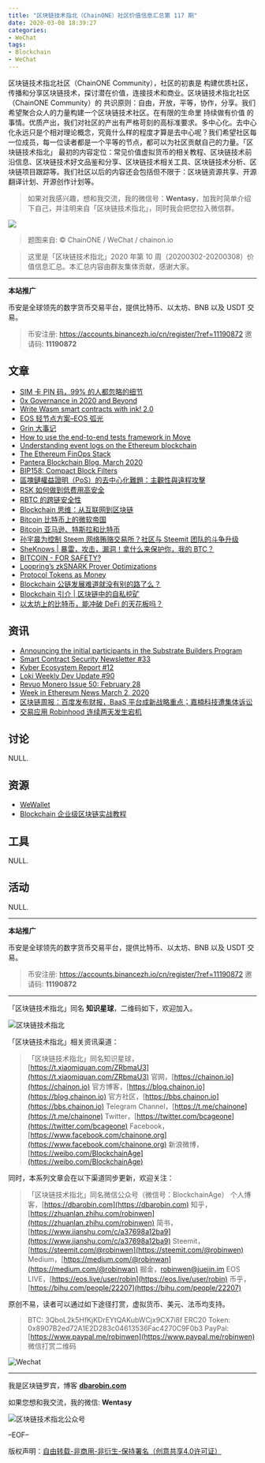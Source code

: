```yaml
---
title: "区块链技术指北（ChainONE）社区价值信息汇总第 117 期"
date: 2020-03-08 18:39:27
categories:
- WeChat
tags:
- Blockchain
- WeChat
---
```

区块链技术指北社区（ChainONE Community），社区的初衷是 构建优质社区，传播和分享区块链技术，探讨潜在价值，连接技术和商业。区块链技术指北社区（ChainONE Community）的 共识原则：自由，开放，平等，协作，分享。我们希望聚合众人的力量构建一个区块链技术社区。在有限的生命里 持续做有价值 的事情。优质产出，我们对社区的产出有严格苛刻的高标准要求。多中心化。去中心化永远只是个相对理论概念，究竟什么样的程度才算是去中心呢？我们希望社区每一位成员，每一位读者都是一个平等的节点，都可以为社区贡献自己的力量。「区块链技术指北」 最初的内容定位：常见价值虚拟货币的相关教程、区块链技术前沿信息、区块链技术好文品鉴和分享、区块链技术相关工具、区块链技术分析、区块链项目跟踪等。我们社区以后的内容还会包括但不限于：区块链资源共享、开源翻译计划、开源创作计划等。
<!-- more -->

> 如果对我感兴趣，想和我交流，我的微信号：**Wentasy**，加我时简单介绍下自己，并注明来自「区块链技术指北」，同时我会把您拉入微信群。

![](https://cdn.dbarobin.com/EFxCQjC.png)

> 题图来自: © ChainONE / WeChat / chainon.io

> 这里是「区块链技术指北」2020 年第 10 周（20200302-20200308）价值信息汇总。本汇总内容由群友集体贡献，感谢大家。

***

**本站推广**

币安是全球领先的数字货币交易平台，提供比特币、以太坊、BNB 以及 USDT 交易。

> 币安注册: https://accounts.binancezh.io/cn/register/?ref=11190872
> 邀请码: **11190872**

## 文章

* [SIM 卡 PIN 码，99% 的人都忽略的细节](https://bbs.chainon.io/d/5357)
* [0x Governance in 2020 and Beyond](https://bbs.chainon.io/d/5358)
* [Write Wasm smart contracts with ink! 2.0](https://bbs.chainon.io/d/5360)
* [EOS 轻节点方案–EOS 弧光](https://bbs.chainon.io/d/5362)
* [Grin 大事记](https://bbs.chainon.io/d/5363)
* [How to use the end-to-end tests framework in Move](https://bbs.chainon.io/d/5365)
* [Understanding event logs on the Ethereum blockchain](https://bbs.chainon.io/d/5367)
* [The Ethereum FinOps Stack](https://bbs.chainon.io/d/5369)
* [Pantera Blockchain Blog, March 2020](https://bbs.chainon.io/d/5370)
* [BIP158: Compact Block Filters](https://bbs.chainon.io/d/5371)
* [區塊鏈權益證明（PoS）的去中心化難題：主觀性與遠程攻擊](https://bbs.chainon.io/d/5372)
* [RSK 如何做到低费用高安全](https://bbs.chainon.io/d/5373)
* [RBTC 的跨链安全性](https://bbs.chainon.io/d/5374)
* [Blockchain 思维：从互联网到区块链](https://bbs.chainon.io/d/5376)
* [Bitcoin 比特币上的微软帝国](https://bbs.chainon.io/d/5377)
* [Bitcoin 亚马逊、特斯拉和比特币](https://bbs.chainon.io/d/5378)
* [孙宇晨为控制 Steem 网络贿赂交易所？社区与 Steemit 团队的斗争升级](https://bbs.chainon.io/d/5379)
* [SheKnows | 暴雷，攻击，漏洞！拿什么来保护你，我的 BTC？](https://bbs.chainon.io/d/5382)
* [BITCOIN - FOR SAFETY?](https://bbs.chainon.io/d/5385)
* [Loopring’s zkSNARK Prover Optimizations](https://bbs.chainon.io/d/5386)
* [Protocol Tokens as Money](https://bbs.chainon.io/d/5387)
* [Blockchain 公链发展难道就没有别的路了么？](https://bbs.chainon.io/d/5388)
* [Blockchain 引介 | 区块链中的自私挖矿](https://bbs.chainon.io/d/5389)
* [以太坊上的比特币，能冲破 DeFi 的天花板吗？](https://bbs.chainon.io/d/5390)

## 资讯

* [Announcing the initial participants in the Substrate Builders Program](https://bbs.chainon.io/d/5359)
* [Smart Contract Security Newsletter #33](https://bbs.chainon.io/d/5361)
* [Kyber Ecosystem Report #12](https://bbs.chainon.io/d/5364)
* [Loki Weekly Dev Update #90](https://bbs.chainon.io/d/5366)
* [Revuo Monero Issue 50: February 28](https://bbs.chainon.io/d/5368)
* [Week in Ethereum News March 2, 2020](https://bbs.chainon.io/d/5375)
* [区块链周报：百度发布财报，BaaS 平台成新战略重点；嘉楠科技遭集体诉讼](https://bbs.chainon.io/d/5380)
* [交易应用 Robinhood 连续两天发生宕机](https://bbs.chainon.io/d/5381)

## 讨论

NULL.

## 资源

* [WeWallet](https://bbs.chainon.io/d/5383)
* [Blockchain 企业级区块链实战教程](https://bbs.chainon.io/d/5384)

## 工具

NULL.

## 活动

NULL.

***

**本站推广**

币安是全球领先的数字货币交易平台，提供比特币、以太坊、BNB 以及 USDT 交易。

> 币安注册: https://accounts.binancezh.io/cn/register/?ref=11190872
> 邀请码: **11190872**

***

「区块链技术指北」同名 **知识星球**，二维码如下，欢迎加入。

![区块链技术指北](https://cdn.dbarobin.com/3YzonTR.png)

「区块链技术指北」相关资讯渠道：

> 「区块链技术指北」同名知识星球，[https://t.xiaomiquan.com/ZRbmaU3](https://t.xiaomiquan.com/ZRbmaU3)
> 官网，[https://chainon.io](https://chainon.io)
> 官方博客，[https://blog.chainon.io](https://blog.chainon.io)
> 官方社区，[https://bbs.chainon.io](https://bbs.chainon.io)
> Telegram Channel，[https://t.me/chainone](https://t.me/chainone)
> Twitter，[https://twitter.com/bcageone](https://twitter.com/bcageone)
> Facebook，[https://www.facebook.com/chainone.org](https://www.facebook.com/chainone.org)
> 新浪微博，[https://weibo.com/BlockchainAge](https://weibo.com/BlockchainAge)

同时，本系列文章会在以下渠道同步更新，欢迎关注：

> 「区块链技术指北」同名微信公众号（微信号：BlockchainAge）
> 个人博客，[https://dbarobin.com](https://dbarobin.com)
> 知乎，[https://zhuanlan.zhihu.com/robinwen](https://zhuanlan.zhihu.com/robinwen)
> 简书，[https://www.jianshu.com/c/a37698a12ba9](https://www.jianshu.com/c/a37698a12ba9)
> Steemit，[https://steemit.com/@robinwen](https://steemit.com/@robinwen)
> Medium，[https://medium.com/@robinwan](https://medium.com/@robinwan)
> 掘金，[robinwen@juejin.im](https://juejin.im/user/5673ccae60b2260ee435f89a/posts)
> EOS LIVE，[https://eos.live/user/robin](https://eos.live/user/robin)
> 币乎，[https://bihu.com/people/22207](https://bihu.com/people/22207)

原创不易，读者可以通过如下途径打赏，虚拟货币、美元、法币均支持。

> BTC: 3QboL2k5HfKjKDrEYtQAKubWCjx9CX7i8f
> ERC20 Token: 0x8907B2ed72A1E2D283c04613536Fac4270C9F0b3
> PayPal: [https://www.paypal.me/robinwen](https://www.paypal.me/robinwen)
> 微信打赏二维码

![Wechat](https://cdn.dbarobin.com/SzoNl5b.jpg)

***

我是区块链罗宾，博客 **[dbarobin.com](https://dbarobin.com/)**

如果您想和我交流，我的微信: **Wentasy**

![区块链技术指北公众号](https://cdn.dbarobin.com/w0wignb.png)

–EOF–

版权声明：[自由转载-非商用-非衍生-保持署名（创意共享4.0许可证）](http://creativecommons.org/licenses/by-nc-nd/4.0/deed.zh)